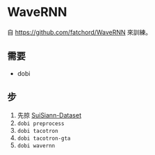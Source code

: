 # WaveRNN
自 https://github.com/fatchord/WaveRNN 來訓練。

## 需要
- dobi

## 步
1. 先掠 [SuiSiann-Dataset](https://suisiann-dataset.ithuan.tw/)
2. `dobi preprocess`
3. `dobi tacotron`
4. `dobi tacotron-gta`
5. `dobi wavernn`


